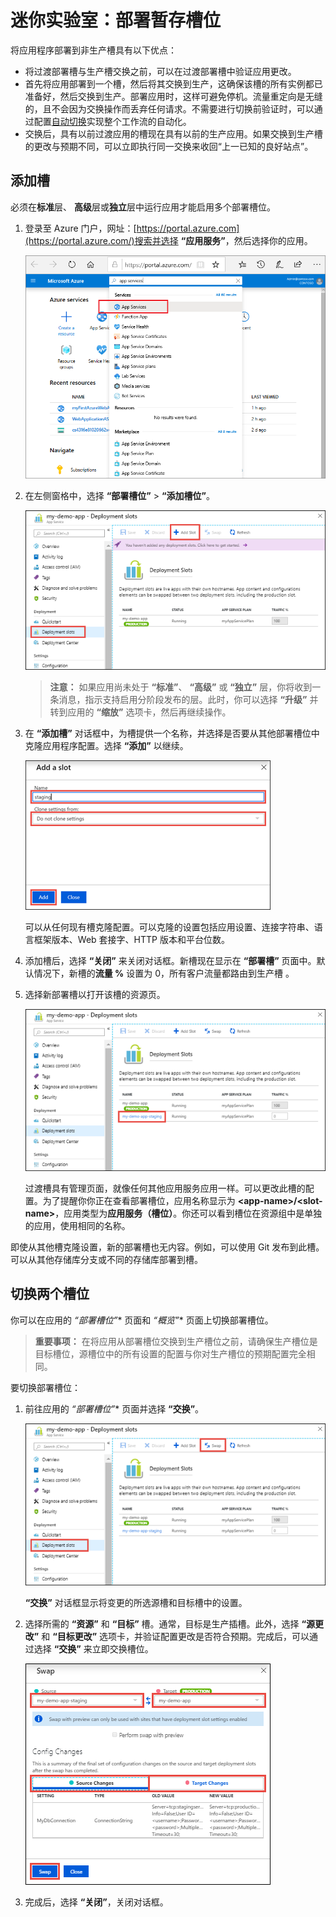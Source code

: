 ﻿# 迷你实验室：部署暂存槽位

将应用程序部署到非生产槽具有以下优点：

* 将过渡部署槽与生产槽交换之前，可以在过渡部署槽中验证应用更改。
* 首先将应用部署到一个槽，然后将其交换到生产，这确保该槽的所有实例都已准备好，然后交换到生产。部署应用时，这样可避免停机。流量重定向是无缝的，且不会因为交换操作而丢弃任何请求。不需要进行切换前验证时，可以通过配置[自动切换](#Auto-Swap)实现整个工作流的自动化。
* 交换后，具有以前过渡应用的槽现在具有以前的生产应用。如果交换到生产槽的更改与预期不同，可以立即执行同一交换来收回“上一已知的良好站点”。

## 添加槽
必须在**标准**层、 **高级**层或**独立**层中运行应用才能启用多个部署槽位。

1. 登录至 Azure 门户，网址：[https://portal.azure.com](https://portal.azure.com/)搜索并选择 **“应用服务”**，然后选择你的应用。 
   
    ![搜索应用服务](../../Linked_Image_Files/search-for-app-services.png)
   
2. 在左侧窗格中，选择 **“部署槽位”** > **“添加槽位”**。
   
    ![添加新的部署槽](../../Linked_Image_Files/qgaddnewdeploymentslot.png)
   
   > **注意：** 如果应用尚未处于 **“标准”**、 **“高级”** 或 **“独立”** 层，你将收到一条消息，指示支持启用分阶段发布的层。此时，你可以选择 **“升级”** 并转到应用的 **“缩放”** 选项卡，然后再继续操作。

3. 在 **“添加槽”** 对话框中，为槽提供一个名称，并选择是否要从其他部署槽位中克隆应用程序配置。选择 **“添加”** 以继续。
   
    ![配置源](../../Linked_Image_Files/configuration-source-1.png)
   
    可以从任何现有槽克隆配置。可以克隆的设置包括应用设置、连接字符串、语言框架版本、Web 套接字、HTTP 版本和平台位数。

4. 添加槽后，选择 **“关闭”** 来关闭对话框。新槽现在显示在 **“部署槽”** 页面中。默认情况下，新槽的**流量 %** 设置为 0，所有客户流量都路由到生产槽 。

5. 选择新部署槽以打开该槽的资源页。
   
    ![部署槽位标题](../../Linked_Image_Files/staging-title.png)

    过渡槽具有管理页面，就像任何其他应用服务应用一样。可以更改此槽的配置。为了提醒你你正在查看部署槽位，应用名称显示为 **\<app-name>/\<slot-name>**，应用类型为**应用服务（槽位）**。你还可以看到槽位在资源组中是单独的应用，使用相同的名称。

即使从其他槽克隆设置，新的部署槽也无内容。例如，可以使用 Git 发布到此槽。可以从其他存储库分支或不同的存储库部署到槽。

## 切换两个槽位 
你可以在应用的 *“部署槽位”** 页面和 *“概览”** 页面上切换部署槽位。

> **重要事项：** 在将应用从部署槽位交换到生产槽位之前，请确保生产槽位是目标槽位，源槽位中的所有设置的配置与你对生产槽位的预期配置完全相同。

要切换部署槽位：

1. 前往应用的 *“部署槽位”** 页面并选择 **“交换”**。
   
    ![“切换”按钮](../../Linked_Image_Files/swap-button-bar.png)

    **“交换”** 对话框显示将变更的所选源槽和目标槽中的设置。

2. 选择所需的 **“资源”** 和 **“目标”** 槽。通常，目标是生产插槽。此外，选择 **“源更改”** 和 **“目标更改”** 选项卡，并验证配置更改是否符合预期。完成后，可以通过选择 **“交换”** 来立即交换槽位。

    ![完成切换](../../Linked_Image_Files/swap-immediately.png)

3. 完成后，选择 **“关闭”**，关闭对话框。

